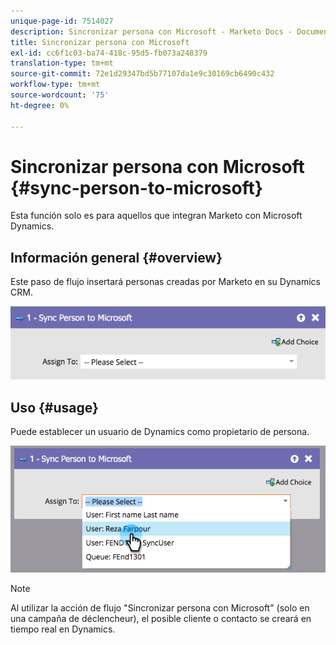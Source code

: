 ```yaml
---
unique-page-id: 7514027
description: Sincronizar persona con Microsoft - Marketo Docs - Documentación del producto
title: Sincronizar persona con Microsoft
exl-id: cc6f1c03-ba74-418c-95d5-fb073a248379
translation-type: tm+mt
source-git-commit: 72e1d29347bd5b77107da1e9c30169cb6490c432
workflow-type: tm+mt
source-wordcount: '75'
ht-degree: 0%

---
```


# Sincronizar persona con Microsoft {#sync-person-to-microsoft}

Esta función solo es para aquellos que integran Marketo con Microsoft Dynamics.

## Información general {#overview}

Este paso de flujo insertará personas creadas por Marketo en su Dynamics CRM.

![](assets/one.png)

## Uso {#usage}

Puede establecer un usuario de Dynamics como propietario de persona.

![](assets/two.png)

>[!NOTE]
>
>Al utilizar la acción de flujo &quot;Sincronizar persona con Microsoft&quot; (solo en una campaña de déclencheur), el posible cliente o contacto se creará en tiempo real en Dynamics.
